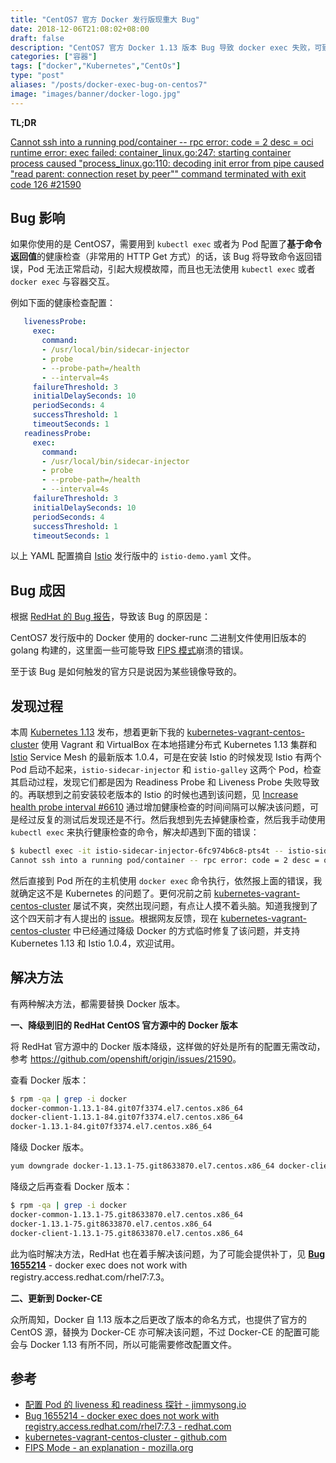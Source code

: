 ```yaml
---
title: "CentOS7 官方 Docker 发行版现重大 Bug"
date: 2018-12-06T21:08:02+08:00
draft: false
description: "CentOS7 官方 Docker 1.13 版本 Bug 导致 docker exec 失败，可致 Kubernetes 中的检测探针失败，官方推荐降级 docker 版本解决。"
categories: ["容器"]
tags: ["docker","Kubernetes","CentOs"]
type: "post"
aliases: "/posts/docker-exec-bug-on-centos7"
image: "images/banner/docker-logo.jpg"
---
```


**TL;DR**

[Cannot ssh into a running pod/container -- rpc error: code = 2 desc = oci runtime error: exec failed: container_linux.go:247: starting container process caused "process_linux.go:110: decoding init error from pipe caused \"read parent: connection reset by peer\"" command terminated with exit code 126 #21590](https://github.com/openshift/origin/issues/21590)

## Bug 影响

如果你使用的是 CentOS7，需要用到 `kubectl exec` 或者为 Pod 配置了**基于命令返回值**的健康检查（非常用的 HTTP Get 方式）的话，该 Bug 将导致命令返回错误，Pod 无法正常启动，引起大规模故障，而且也无法使用 `kubectl exec` 或者 `docker exec` 与容器交互。

例如下面的健康检查配置：

```yaml
   livenessProbe:
     exec:
       command:
       - /usr/local/bin/sidecar-injector
       - probe
       - --probe-path=/health
       - --interval=4s
     failureThreshold: 3
     initialDelaySeconds: 10
     periodSeconds: 4
     successThreshold: 1
     timeoutSeconds: 1
   readinessProbe:
     exec:
       command:
       - /usr/local/bin/sidecar-injector
       - probe
       - --probe-path=/health
       - --interval=4s
     failureThreshold: 3
     initialDelaySeconds: 10
     periodSeconds: 4
     successThreshold: 1
     timeoutSeconds: 1
```

以上 YAML 配置摘自 [Istio](https://istio.io/zh) 发行版中的 `istio-demo.yaml` 文件。

## Bug 成因

根据 [RedHat 的 Bug 报告](https://bugzilla.redhat.com/show_bug.cgi?id=1655214)，导致该 Bug 的原因是：

CentOS7 发行版中的 Docker 使用的 docker-runc 二进制文件使用旧版本的 golang 构建的，这里面一些可能导致  [FIPS 模式](https://developer.mozilla.org/en-US/docs/Mozilla/Projects/NSS/FIPS_Mode_-_an_explanation)崩溃的错误。

至于该 Bug 是如何触发的官方只是说因为某些镜像导致的。

## 发现过程

本周 [Kubernetes 1.13](https://jimmysong.io/kubernetes-handbook/appendix/kubernetes-1.13-changelog.html) 发布，想着更新下我的 [kubernetes-vagrant-centos-cluster](https://github.com/rootsongjc/kubernetes-vagrant-centos-cluster) 使用 Vagrant 和 VirtualBox 在本地搭建分布式 Kubernetes 1.13 集群和 [Istio](https://istio.io/zh) Service Mesh 的最新版本 1.0.4，可是在安装 Istio 的时候发现 Istio 有两个 Pod 启动不起来，`istio-sidecar-injector` 和 `istio-galley` 这两个 Pod，检查其启动过程，发现它们都是因为 Readiness Probe 和 Liveness Probe 失败导致的。再联想到之前安装较老版本的 Istio 的时候也遇到该问题，见 [Increase health probe interval #6610](https://github.com/istio/istio/pull/6610) 通过增加健康检查的时间间隔可以解决该问题，可是经过反复的测试后发现还是不行。然后我想到先去掉健康检查，然后我手动使用 `kubectl exec` 来执行健康检查的命令，解决却遇到下面的错误：

```bash
$ kubectl exec -it istio-sidecar-injector-6fc974b6c8-pts4t -- istio-sidecar-injector-b484dfcbb-9x9l9 probe --probe-path=/health --interval=4s
Cannot ssh into a running pod/container -- rpc error: code = 2 desc = oci runtime error: exec failed: container_linux.go:247: starting container process caused "process_linux.go:110: decoding init error from pipe caused "read parent: connection reset by peer"" command terminated with exit code 126
```

然后直接到 Pod 所在的主机使用 `docker exec` 命令执行，依然报上面的错误，我就确定这不是 Kubernetes 的问题了。更何况前之前 [kubernetes-vagrant-centos-cluster](https://github.com/rootsongjc/kubernetes-vagrant-centos-cluster) 屡试不爽，突然出现问题，有点让人摸不着头脑。知道我搜到了这个四天前才有人提出的 [issue](https://github.com/openshift/origin/issues/21590)。根据网友反馈，现在 [kubernetes-vagrant-centos-cluster](https://github.com/rootsongjc/kubernetes-vagrant-centos-cluster) 中已经通过降级 Docker 的方式临时修复了该问题，并支持 Kubernetes 1.13 和  Istio 1.0.4，欢迎试用。

## 解决方法

有两种解决方法，都需要替换 Docker 版本。

**一、降级到旧的 RedHat CentOS 官方源中的 Docker 版本**

将 RedHat 官方源中的 Docker 版本降级，这样做的好处是所有的配置无需改动，参考 <https://github.com/openshift/origin/issues/21590>。

查看 Docker 版本：

```bash
$ rpm -qa | grep -i docker
docker-common-1.13.1-84.git07f3374.el7.centos.x86_64
docker-client-1.13.1-84.git07f3374.el7.centos.x86_64
docker-1.13.1-84.git07f3374.el7.centos.x86_64
```

降级 Docker 版本。

```bash
yum downgrade docker-1.13.1-75.git8633870.el7.centos.x86_64 docker-client-1.13.1-75.git8633870.el7.centos.x86_64 docker-common-1.13.1-75.git8633870.el7.centos.x86_64
```

降级之后再查看 Docker 版本：

```bash
$ rpm -qa | grep -i docker
docker-common-1.13.1-75.git8633870.el7.centos.x86_64
docker-1.13.1-75.git8633870.el7.centos.x86_64
docker-client-1.13.1-75.git8633870.el7.centos.x86_64
```

此为临时解决方法，RedHat 也在着手解决该问题，为了可能会提供补丁，见 [**Bug 1655214**](https://bugzilla.redhat.com/show_bug.cgi?id=1655214) - docker exec does not work with registry.access.redhat.com/rhel7:7.3。

**二、更新到 Docker-CE**

众所周知，Docker 自 1.13 版本之后更改了版本的命名方式，也提供了官方的 CentOS 源，替换为 Docker-CE 亦可解决该问题，不过 Docker-CE 的配置可能会与 Docker 1.13 有所不同，所以可能需要修改配置文件。

## 参考

- [配置 Pod 的 liveness 和 readiness 探针 - jimmysong.io](https://jimmysong.io/kubernetes-handbook/guide/configure-liveness-readiness-probes.html)
- [Bug 1655214 - docker exec does not work with registry.access.redhat.com/rhel7:7.3 - redhat.com](https://bugzilla.redhat.com/show_bug.cgi?id=1655214)
- [kubernetes-vagrant-centos-cluster - github.com](https://github.com/rootsongjc/kubernetes-vagrant-centos-cluster)
- [FIPS Mode - an explanation - mozilla.org](https://developer.mozilla.org/en-US/docs/Mozilla/Projects/NSS/FIPS_Mode_-_an_explanation)


